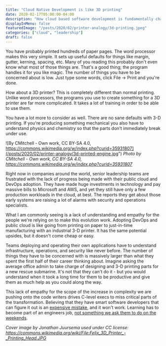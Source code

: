 ```yaml
---
title: "Cloud Native Development is like 3D printing"
date: 2020-02-17T05:00:00-04:00
description: "How cloud based software development is fundamentally changing how application development teams work."
displayInMenu: false
featuredImage: "/posts/2020/02/printer-analogy/3d-printing.jpeg"
categories: ["cloud", "leadership"]
draft: false
---
```

You have probably printed hundreds of paper pages.  The word processor makes this very simple.  It sets up useful defaults for things like margin, gutter, kerning, spacing, etc.  Many of you reading this probably don't even know what most of those things are.  That's a good thing; the program handles it for you like magic.  The number of things you have to be concerned about is low.  Just type some words, click File -> Print and you're done.

How about a 3D printer?  This is completely different than normal printing.  Unlike word processors, the programs you use to create something for a 3D printer are far more complicated.  It takes a lot of training in order to be able to use them.  

You have a lot more to consider as well.  There are no sane defaults with 3-D printing.  If you're producing something mechanical you also have to understand physics and chemistry so that the parts don't immediately break under use.

![By CMitchell - Own work, CC BY-SA 4.0, https://commons.wikimedia.org/w/index.php?curid=35931807](/posts/2020/02/printer-analogy/3d-printed-engine.jpg")
*Photo by CMitchell - Own work, CC BY-SA 4.0, https://commons.wikimedia.org/w/index.php?curid=35931807*

Right now in companies around the world, senior leadership teams are frustrated with the lack of progress being made with their public cloud and DevOps adoption.  They have made huge investments in technology and pay massive bills to Microsoft and AWS, and yet they still have only a few production workloads in the cloud, at best.  The reports they get about those early systems are raising a lot of alarms with security and operations specialists.

What I am commonly seeing is a lack of understanding and empathy for the people we're relying on to make this evolution work.  Adopting DevOps and public cloud is like going from printing on paper to just-in-time manufacturing with an industrial 3-D printer.  It has the same potential upsides, but it doesn't come cheap or easy.

Teams deploying and operating their own applications have to understand infrastructure, operations, and security like never before.  The number of things they have to be concerned with is massively larger than what they spent the first half of their career thinking about.  Imagine asking the average office admin to take charge of designing and 3-D printing parts for a new rescue submarine.  It's not that they can't do it - but you would understand when it took a long time for them to be productive and give them as much help as you could along the way.

This lack of empathy for the scope of the increase in complexity we are pushing onto the code writers drives C-level execs to miss critical parts of the transformation.  Believing that they have smart software developers that can figure it out is an [expensive mistake](/posts/public-cloud-skills/), and it won't work.  Learning has to become part of an engineers job, [not something we ask them to do on the weekends](/posts/2020/02/cloud-transformation-is-people-transformation/).

*Cover image by Jonathan Juursema used under CC license: https://commons.wikimedia.org/wiki/File:Felix_3D_Printer_-_Printing_Head.JPG*
